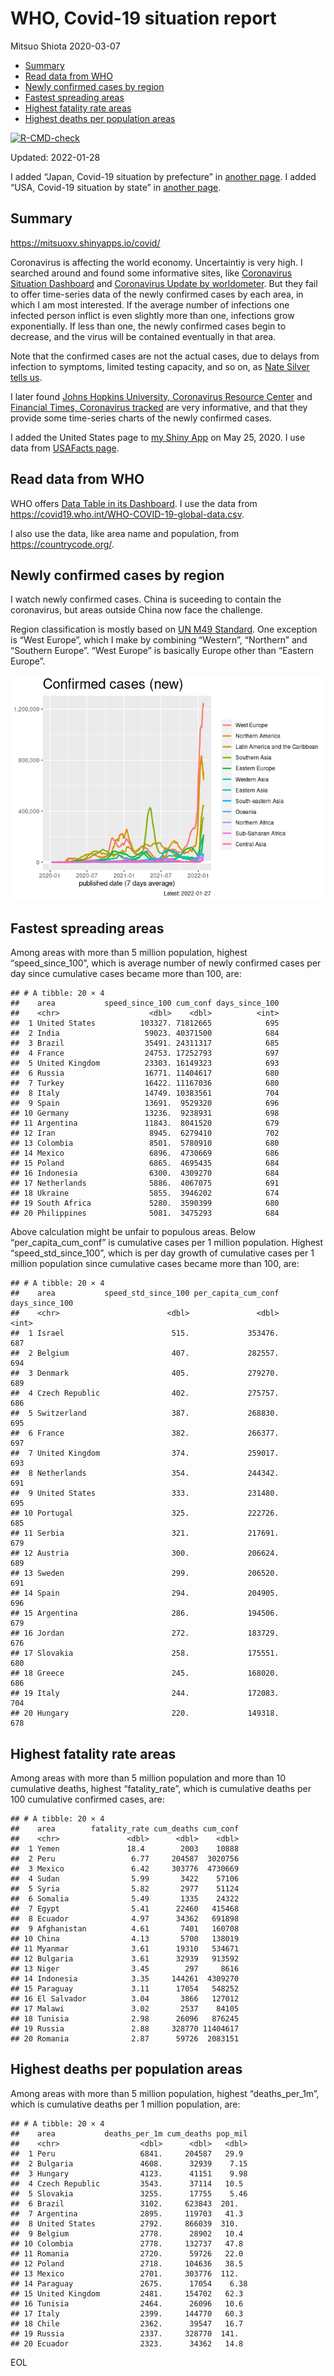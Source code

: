 WHO, Covid-19 situation report
================
Mitsuo Shiota
2020-03-07

-   [Summary](#summary)
-   [Read data from WHO](#read-data-from-who)
-   [Newly confirmed cases by region](#newly-confirmed-cases-by-region)
-   [Fastest spreading areas](#fastest-spreading-areas)
-   [Highest fatality rate areas](#highest-fatality-rate-areas)
-   [Highest deaths per population
    areas](#highest-deaths-per-population-areas)

<!-- badges: start -->

[![R-CMD-check](https://github.com/mitsuoxv/covid/workflows/R-CMD-check/badge.svg)](https://github.com/mitsuoxv/covid/actions)
<!-- badges: end -->

Updated: 2022-01-28

I added “Japan, Covid-19 situation by prefecture” in [another
page](Japan.md). I added “USA, Covid-19 situation by state” in [another
page](USA.md).

## Summary

<https://mitsuoxv.shinyapps.io/covid/>

Coronavirus is affecting the world economy. Uncertaintiy is very high. I
searched around and found some informative sites, like [Coronavirus
Situation
Dashboard](https://who.maps.arcgis.com/apps/opsdashboard/index.html#/c88e37cfc43b4ed3baf977d77e4a0667)
and [Coronavirus Update by
worldometer](https://www.worldometers.info/coronavirus/). But they fail
to offer time-series data of the newly confirmed cases by each area, in
which I am most interested. If the average number of infections one
infected person inflict is even slightly more than one, infections grow
exponentially. If less than one, the newly confirmed cases begin to
decrease, and the virus will be contained eventually in that area.

Note that the confirmed cases are not the actual cases, due to delays
from infection to symptoms, limited testing capacity, and so on, as
[Nate Silver tells
us](https://fivethirtyeight.com/features/coronavirus-case-counts-are-meaningless/).

I later found [Johns Hopkins University, Coronavirus Resource
Center](https://coronavirus.jhu.edu/) and [Financial Times, Coronavirus
tracked](https://www.ft.com/content/a26fbf7e-48f8-11ea-aeb3-955839e06441)
are very informative, and that they provide some time-series charts of
the newly confirmed cases.

I added the United States page to [my Shiny
App](https://mitsuoxv.shinyapps.io/covid/) on May 25, 2020. I use data
from [USAFacts
page](https://usafacts.org/visualizations/coronavirus-covid-19-spread-map/).

## Read data from WHO

WHO offers [Data Table in its Dashboard](https://covid19.who.int/table).
I use the data from
<https://covid19.who.int/WHO-COVID-19-global-data.csv>.

I also use the data, like area name and population, from
<https://countrycode.org/>.

## Newly confirmed cases by region

I watch newly confirmed cases. China is suceeding to contain the
coronavirus, but areas outside China now face the challenge.

Region classification is mostly based on [UN M49
Standard](https://unstats.un.org/unsd/methodology/m49/). One exception
is “West Europe”, which I make by combining “Western”, “Northern” and
“Southern Europe”. “West Europe” is basically Europe other than “Eastern
Europe”.

![](README_files/figure-gfm/chart-1.png)<!-- -->

## Fastest spreading areas

Among areas with more than 5 million population, highest
“speed_since_100”, which is average number of newly confirmed cases per
day since cumulative cases became more than 100, are:

    ## # A tibble: 20 × 4
    ##    area           speed_since_100 cum_conf days_since_100
    ##    <chr>                    <dbl>    <dbl>          <int>
    ##  1 United States          103327. 71812665            695
    ##  2 India                   59023. 40371500            684
    ##  3 Brazil                  35491. 24311317            685
    ##  4 France                  24753. 17252793            697
    ##  5 United Kingdom          23303. 16149323            693
    ##  6 Russia                  16771. 11404617            680
    ##  7 Turkey                  16422. 11167036            680
    ##  8 Italy                   14749. 10383561            704
    ##  9 Spain                   13691.  9529320            696
    ## 10 Germany                 13236.  9238931            698
    ## 11 Argentina               11843.  8041520            679
    ## 12 Iran                     8945.  6279410            702
    ## 13 Colombia                 8501.  5780910            680
    ## 14 Mexico                   6896.  4730669            686
    ## 15 Poland                   6865.  4695435            684
    ## 16 Indonesia                6300.  4309270            684
    ## 17 Netherlands              5886.  4067075            691
    ## 18 Ukraine                  5855.  3946202            674
    ## 19 South Africa             5280.  3590399            680
    ## 20 Philippines              5081.  3475293            684

Above calculation might be unfair to populous areas. Below
“per_capita_cum_conf” is cumulative cases per 1 million population.
Highest “speed_std_since_100”, which is per day growth of cumulative
cases per 1 million population since cumulative cases became more than
100, are:

    ## # A tibble: 20 × 4
    ##    area           speed_std_since_100 per_capita_cum_conf days_since_100
    ##    <chr>                        <dbl>               <dbl>          <int>
    ##  1 Israel                        515.             353476.            687
    ##  2 Belgium                       407.             282557.            694
    ##  3 Denmark                       405.             279270.            689
    ##  4 Czech Republic                402.             275757.            686
    ##  5 Switzerland                   387.             268830.            695
    ##  6 France                        382.             266377.            697
    ##  7 United Kingdom                374.             259017.            693
    ##  8 Netherlands                   354.             244342.            691
    ##  9 United States                 333.             231480.            695
    ## 10 Portugal                      325.             222726.            685
    ## 11 Serbia                        321.             217691.            679
    ## 12 Austria                       300.             206624.            689
    ## 13 Sweden                        299.             206520.            691
    ## 14 Spain                         294.             204905.            696
    ## 15 Argentina                     286.             194506.            679
    ## 16 Jordan                        272.             183729.            676
    ## 17 Slovakia                      258.             175551.            680
    ## 18 Greece                        245.             168020.            686
    ## 19 Italy                         244.             172083.            704
    ## 20 Hungary                       220.             149318.            678

## Highest fatality rate areas

Among areas with more than 5 million population and more than 10
cumulative deaths, highest “fatality_rate”, which is cumulative deaths
per 100 cumulative confirmed cases, are:

    ## # A tibble: 20 × 4
    ##    area        fatality_rate cum_deaths cum_conf
    ##    <chr>               <dbl>      <dbl>    <dbl>
    ##  1 Yemen               18.4        2003    10888
    ##  2 Peru                 6.77     204587  3020756
    ##  3 Mexico               6.42     303776  4730669
    ##  4 Sudan                5.99       3422    57106
    ##  5 Syria                5.82       2977    51124
    ##  6 Somalia              5.49       1335    24322
    ##  7 Egypt                5.41      22460   415468
    ##  8 Ecuador              4.97      34362   691898
    ##  9 Afghanistan          4.61       7401   160708
    ## 10 China                4.13       5700   138019
    ## 11 Myanmar              3.61      19310   534671
    ## 12 Bulgaria             3.61      32939   913592
    ## 13 Niger                3.45        297     8616
    ## 14 Indonesia            3.35     144261  4309270
    ## 15 Paraguay             3.11      17054   548252
    ## 16 El Salvador          3.04       3866   127012
    ## 17 Malawi               3.02       2537    84105
    ## 18 Tunisia              2.98      26096   876245
    ## 19 Russia               2.88     328770 11404617
    ## 20 Romania              2.87      59726  2083151

## Highest deaths per population areas

Among areas with more than 5 million population, highest
“deaths_per_1m”, which is cumulative deaths per 1 million population,
are:

    ## # A tibble: 20 × 4
    ##    area           deaths_per_1m cum_deaths pop_mil
    ##    <chr>                  <dbl>      <dbl>   <dbl>
    ##  1 Peru                   6841.     204587   29.9 
    ##  2 Bulgaria               4608.      32939    7.15
    ##  3 Hungary                4123.      41151    9.98
    ##  4 Czech Republic         3543.      37114   10.5 
    ##  5 Slovakia               3255.      17755    5.46
    ##  6 Brazil                 3102.     623843  201.  
    ##  7 Argentina              2895.     119703   41.3 
    ##  8 United States          2792.     866039  310.  
    ##  9 Belgium                2778.      28902   10.4 
    ## 10 Colombia               2778.     132737   47.8 
    ## 11 Romania                2720.      59726   22.0 
    ## 12 Poland                 2718.     104636   38.5 
    ## 13 Mexico                 2701.     303776  112.  
    ## 14 Paraguay               2675.      17054    6.38
    ## 15 United Kingdom         2481.     154702   62.3 
    ## 16 Tunisia                2464.      26096   10.6 
    ## 17 Italy                  2399.     144770   60.3 
    ## 18 Chile                  2362.      39547   16.7 
    ## 19 Russia                 2337.     328770  141.  
    ## 20 Ecuador                2323.      34362   14.8

EOL

